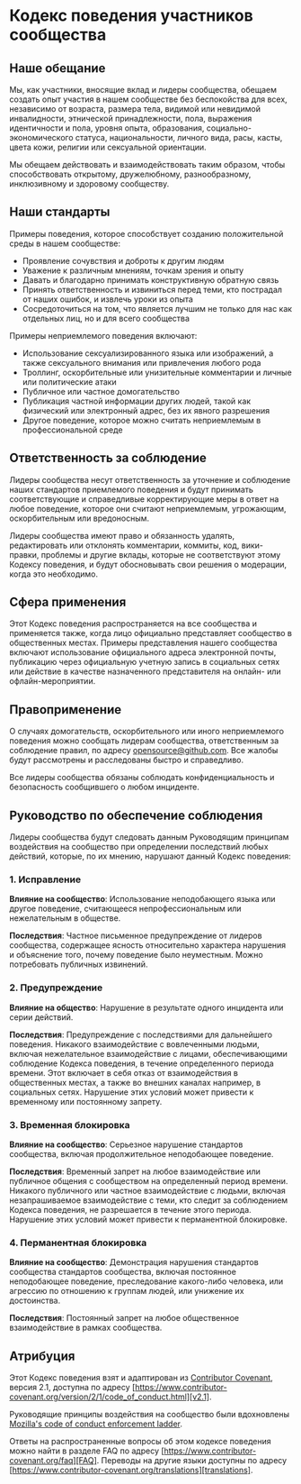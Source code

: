 
# Кодекс поведения участников сообщества

## Наше обещание

Мы, как участники, вносящие вклад и лидеры сообщества, 
обещаем создать опыт участия в нашем сообществе без беспокойства для всех, 
независимо от возраста, размера тела, видимой или невидимой инвалидности, 
этнической принадлежности, пола, выражения идентичности и пола, уровня опыта, 
образования, социально-экономического статуса, национальности, личного вида, 
расы, касты, цвета кожи, религии или сексуальной ориентации.

Мы обещаем действовать и взаимодействовать таким образом, чтобы способствовать 
открытому, дружелюбному, разнообразному, инклюзивному и здоровому сообществу.

## Наши стандарты

Примеры поведения, которое способствует созданию положительной среды 
в нашем сообществе:

* Проявление сочувствия и доброты к другим людям
* Уважение к различным мнениям, точкам зрения и опыту
* Давать и благодарно принимать конструктивную обратную связь
* Принять ответственность и извиниться перед теми, кто пострадал от наших ошибок, и извлечь уроки из опыта
* Сосредоточиться на том, что является лучшим не только для нас как отдельных лиц, но и для всего сообщества

Примеры неприемлемого поведения включают:

* Использование сексуализированного языка или изображений, а также сексуального внимания или привлечения любого рода
* Троллинг, оскорбительные или унизительные комментарии и личные или политические атаки
* Публичное или частное домогательство
* Публикация частной информации других людей, такой как физический или электронный адрес, без их явного разрешения
* Другое поведение, которое можно считать неприемлемым в профессиональной среде

## Ответственность за соблюдение

Лидеры сообщества несут ответственность за уточнение и соблюдение наших стандартов приемлемого поведения и будут принимать соответствующие и справедливые корректирующие меры в ответ на любое поведение, которое они считают неприемлемым, угрожающим, оскорбительным или вредоносным.

Лидеры сообщества имеют право и обязанность удалять, редактировать или отклонять комментарии, коммиты, код, вики-правки, проблемы и другие вклады, которые не соответствуют этому Кодексу поведения, и будут обосновывать свои решения о модерации, когда это необходимо.

## Сфера применения

Этот Кодекс поведения распространяется на все сообщества и применяется также, когда лицо официально представляет сообщество в общественных местах. Примеры представления нашего сообщества включают использование официального адреса электронной почты, публикацию через официальную учетную запись в социальных сетях или действие в качестве назначенного представителя на онлайн- или офлайн-мероприятии.

## Правоприменение

О случаях домогательств, оскорбительного или иного неприемлемого поведения можно сообщать лидерам сообщества, ответственным за соблюдение правил, по адресу opensource@github.com.
Все жалобы будут рассмотрены и расследованы быстро и справедливо.

Все лидеры сообщества обязаны соблюдать конфиденциальность и безопасность сообщившего о любом инциденте.

## Руководство по обеспечение соблюдения

Лидеры сообщества будут следовать данным Руководящим принципам воздействия на сообщество при определении
последствий любых действий, которые, по их мнению, нарушают данный Кодекс поведения:

### 1. Исправление

**Влияние на сообщество**: Использование неподобающего языка или другое поведение, считающееся
непрофессиональным или нежелательным в обществе.

**Последствия**: Частное письменное предупреждение от лидеров сообщества, содержащее
ясность относительно характера нарушения и объяснение того, почему поведение было неуместным.
Можно потребовать публичных извинений.

### 2. Предупреждение

**Влияние на общество**: Нарушение в результате одного инцидента или серии
действий.

**Последствия**: Предупреждение с последствиями для дальнейшего поведения. Никакого
взаимодействие с вовлеченными людьми, включая нежелательное взаимодействие с
лицами, обеспечивающими соблюдение Кодекса поведения, в течение определенного периода времени. Этот
включает в себя отказ от взаимодействия в общественных местах, а также во внешних каналах
например, в социальных сетях. Нарушение этих условий может привести к временному или постоянному
запрету.

### 3. Временная блокировка

**Влияние на сообщество**: Серьезное нарушение стандартов сообщества, включая
продолжительное неподобающее поведение.

**Последствия**: Временный запрет на любое взаимодействие или публичное
общения с сообществом на определенный период времени. Никакого публичного или
частное взаимодействие с людьми, включая незапрашиваемое взаимодействие
с теми, кто следит за соблюдением Кодекса поведения, не разрешается в течение этого периода.
Нарушение этих условий может привести к перманентной блокировке.

### 4. Перманентная блокировка

**Влияние на сообщество**: Демонстрация нарушения стандартов сообщества
стандартов сообщества, включая постоянное неподобающее поведение, преследование какого-либо
человека, или агрессию по отношению к группам людей, или унижение их достоинства.

**Последствия**: Постоянный запрет на любое общественное взаимодействие в рамках
сообщества.

## Атрибуция

Этот Кодекс поведения взят и адаптирован из [Contributor Covenant][homepage],
версия 2.1, доступна по адресу
[https://www.contributor-covenant.org/version/2/1/code_of_conduct.html][v2.1].

Руководящие принципы воздействия на сообщество были вдохновлены
[Mozilla's code of conduct enforcement ladder][Mozilla CoC].

Ответы на распространенные вопросы об этом кодексе поведения можно найти в разделе FAQ по адресу
[https://www.contributor-covenant.org/faq][FAQ]. Переводы на другие языки доступны по адресу
[https://www.contributor-covenant.org/translations][translations].

[homepage]: https://www.contributor-covenant.org
[v2.1]: https://www.contributor-covenant.org/version/2/1/code_of_conduct.html
[Mozilla CoC]: https://github.com/mozilla/diversity
[FAQ]: https://www.contributor-covenant.org/faq
[translations]: https://www.contributor-covenant.org/translations
